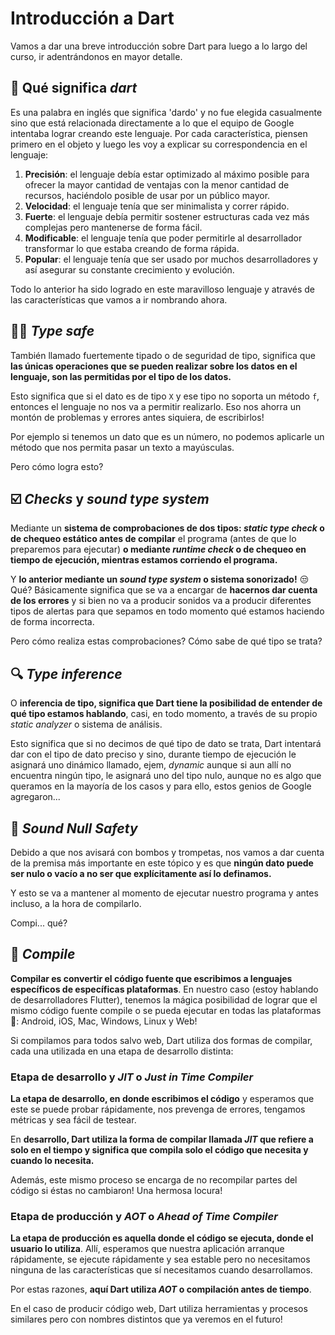 # Introducción a Dart

Vamos a dar una breve introducción sobre Dart para luego a lo largo del curso, ir adentrándonos en mayor detalle.

## 🎯 Qué significa _dart_

Es una palabra en inglés que significa 'dardo' y no fue elegida casualmente sino que está relacionada directamente a lo que el equipo de Google intentaba lograr creando este lenguaje. Por cada característica, piensen primero en el objeto y luego les voy a explicar su correspondencia en el lenguaje:

1. __Precisión__: el lenguaje debía estar optimizado al máximo posible para ofrecer la mayor cantidad de ventajas con la menor cantidad de recursos, haciéndolo posible de usar por un público mayor.
2. __Velocidad__: el lenguaje tenía que ser minimalista y correr rápido.
3. __Fuerte__: el lenguaje debía permitir sostener estructuras cada vez más complejas pero mantenerse de forma fácil.
4. __Modificable__: el lenguaje tenía que poder permitirle al desarrollador transformar lo que estaba creando de forma rápida.
5. __Popular__: el lenguaje tenía que ser usado por muchos desarrolladores y así asegurar su constante crecimiento y evolución.

Todo lo anterior ha sido logrado en este maravilloso lenguaje y através de las características que vamos a ir nombrando ahora.

## 👮🏽 _Type safe_

También llamado fuertemente tipado o de seguridad de tipo, significa que __las únicas operaciones que se pueden realizar sobre los datos en el lenguaje, son las permitidas por el tipo de los datos.__

Esto significa que si el dato es de tipo `X` y ese tipo no soporta un método `f`, entonces el lenguaje no nos va a permitir realizarlo. Eso nos ahorra un montón de problemas y errores antes siquiera, de escribirlos!

Por ejemplo si tenemos un dato que es un número, no podemos aplicarle un método que nos permita pasar un texto a mayúsculas.

Pero cómo logra esto?

## ☑️ _Checks_ y _sound type system_

Mediante un __sistema de comprobaciones de dos tipos: _static type check_ o de chequeo estático antes de compilar__ el programa (antes de que lo preparemos para ejecutar) __o mediante _runtime check_ o de chequeo en tiempo de ejecución, mientras estamos corriendo el programa.__

Y __lo anterior mediante un _sound type system_ o sistema sonorizado!__ 😒 Qué? Básicamente significa que se va a encargar de __hacernos dar cuenta de los errores__ y si bien no va a producir sonidos va a producir diferentes tipos de alertas para que sepamos en todo momento qué estamos haciendo de forma incorrecta.

Pero cómo realiza estas comprobaciones? Cómo sabe de qué tipo se trata?

## 🔍 _Type inference_

O __inferencia de tipo, significa que Dart tiene la posibilidad de entender de qué tipo estamos hablando__, casi, en todo momento, a través de su propio _static analyzer_ o sistema de análisis.

Esto significa que si no decimos de qué tipo de dato se trata, Dart intentará dar con el tipo de dato preciso y sino, durante tiempo de ejecución le asignará uno dinámico llamado, ejem, _dynamic_ aunque si aun allí no encuentra ningún tipo, le asignará uno del tipo nulo, aunque no es algo que queramos en la mayoría de los casos y para ello, estos genios de Google agregaron...

## 📢 _Sound Null Safety_

Debido a que nos avisará con bombos y trompetas, nos vamos a dar cuenta de la premisa más importante en este tópico y es que __ningún dato puede ser nulo o vacío a no ser que explícitamente así lo definamos.__

Y esto se va a mantener al momento de ejecutar nuestro programa y antes incluso, a la hora de compilarlo.

Compi... qué?

## 🚧 _Compile_

__Compilar es convertir el código fuente que escribimos a lenguajes específicos de específicas plataformas__. En nuestro caso (estoy hablando de desarrolladores Flutter), tenemos la mágica posibilidad de lograr que el mismo código fuente compile o se pueda ejecutar en todas las plataformas 🤩: Android, iOS, Mac, Windows, Linux y Web!

Si compilamos para todos salvo web, Dart utiliza dos formas de compilar, cada una utilizada en una etapa de desarrollo distinta:

### Etapa de desarrollo y _JIT_ o _Just in Time Compiler_

__La etapa de desarrollo, en donde escribimos el código__ y esperamos que este se puede probar rápidamente, nos prevenga de errores, tengamos métricas y sea fácil de testear.

En __desarrollo, Dart utiliza la forma de compilar llamada _JIT_ que refiere a solo en el tiempo y significa que compila solo el código que necesita y cuando lo necesita.__

Además, este mismo proceso se encarga de no recompilar partes del código si éstas no cambiaron! Una hermosa locura!

### Etapa de producción y _AOT_ o _Ahead of Time Compiler_

__La etapa de producción es aquella donde el código se ejecuta, donde el usuario lo utiliza__.  Allí, esperamos que nuestra aplicación arranque rápidamente, se ejecute rápidamente y sea estable pero no necesitamos ninguna de las características que sí necesitamos cuando desarrollamos.

Por estas razones, __aquí Dart utiliza _AOT_ o compilación antes de tiempo__.

En el caso de producir código web, Dart utiliza herramientas y procesos similares pero con nombres distintos que ya veremos en el futuro!
